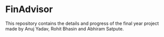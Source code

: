 # FinAdvisor
This repository contains the details and progress of the final year project made by Anuj Yadav, Rohit Bhasin and Abhiram Satpute.
